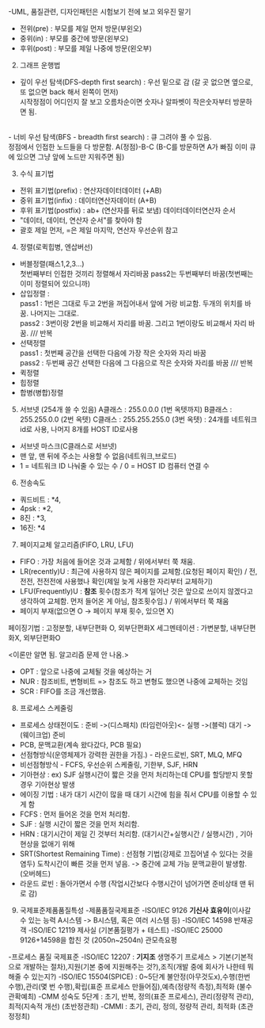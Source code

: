 -UML, 품질관련, 디자인패턴은 시험보기 전에 보고 외우진 말기


- 전위(pre) : 부모를 제일 먼저 방문(부왼오)
- 중위(in) : 부모를 중간에 방문(왼부오)
- 후위(post) : 부모를 제일 나중에 방문(왼오부)


2. 그래프 운행법
- 깊이 우선 탐색(DFS-depth first search) : 우선 밑으로 감 (갈 곳 없으면 옆으로, 또 없으면 back 해서 왼쪽이 먼저) <br>시작정점이 어디인지 잘 보고 오름차순이면 숫자나 알파벳이 작은숫자부터 방문하면 됨.
<br> 
- 너비 우선 탐색(BFS - breadth first search) : 큐 그려야 풀 수 있음.
<br> 정점에서 인접한 노드들을 다 방문함. A(정점)-B-C (B-C를 방문하면 A가 빠짐 이미 큐에 있으면 그냥 앞에 노드만 지워주면 됨)

3. 수식 표기법
- 전위 표기법(prefix) : 연산자데이터데이터 (+AB)
- 중위 표기법(infix) : 데이터연산자데이터 (A+B)
- 후위 표기법(postfix) : ab+ (연산자를 뒤로 보냄) 데이터데이터연산자 순서
- "데이터, 데이터, 연산자 순서"를 찾아야 함
- 괄호 제일 먼저, =은 제일 마지막, 연산자 우선순위 참고

4. 정렬(로퀵힙병, 엔삽버선)
- 버블정렬(패스1,2,3...)
<br> 첫번째부터 인접한 것끼리 정렬해서 자리바꿈 pass2는 두번째부터 바꿈(첫번째는 이미 정렬되어 있으니까)
- 삽입정렬 : 
<br>pass1 : 1번은 그대로 두고 2번을 꺼집어내서 앞에 거랑 비교함. 두개의 위치를 바꿈. 나머지는 그대로.
<br>pass2 : 3번이랑 2번을 비교해서 자리를 바꿈. 그리고 1번이랑도 비교해서 자리 바꿈.  /// 반복
- 선택정렬
<br>pass1 : 첫번째 공간을 선택한 다음에 가장 작은 숫자와 자리 바꿈
<br>pass2 : 두번째 공간 선택한 다음에 그 다음으로 작은 숫자와 자리를 바꿈 /// 반복
- 퀵정렬
- 힙정렬
- 합병(병합)정렬

5. 서브넷 (254개 쓸 수 있음)
A클래스 : 255.0.0.0 (1번 옥텟까지)
B클래스 : 255.255.0.0 (2번 옥텟)
C클래스 : 255.255.255.0 (3번 옥텟) : 24개를 네트워크 id로 사용, 나머지 8개를 HOST ID로사용

- 서브넷 마스크(C클래스로 서브넷)
- 맨 앞, 맨 뒤에 주소는 사용할 수 없음(네트워크,브로드)
- 1 = 네트워크 ID 나눠줄 수 있는 수 / 0 = HOST ID 컴퓨터 연결 수

6. 전송속도
- 쿼드비트 : *4, 
- 4psk : *2,
- 8진 : *3, 
- 16진: *4 


7. 페이지교체 알고리즘(FIFO, LRU, LFU)
- FIFO : 가장 처음에 들어온 것과 교체함 / 위에서부터 쭉 채움.
- LR(recently)U : 최근에 사용하지 않은 페이지를 교체함.(요청된 페이지 확인) / 전, 전전, 전전전에 사용했나 확인(제일 늦게 사용한 자리부터 교체하기)
- LFU(Frequently)U : **참조** 횟수(참조가 적게 일어난 것은 앞으로 쓰이지 않겠다고 생각하여 교체함. 먼저 들어온 게 아님, 참조횟수임.) / 위에서부터 쭉 채움
- 페이지 부재(없으면 O -> 페이지 부재 횟수, 있으면  X)

페이징기법 : 고정분할, 내부단편화 O, 외부단편화X
세그멘테이션 : 가변분할, 내부단편화X, 외부단편화O

<이론만 알면 됨. 알고리즘 문제 안 나옴.>
- OPT : 앞으로 나중에 교체될 것을 예상하는 거
- NUR : 참조비트, 변형비트 => 참조도 하고 변형도 했으면 나중에 교체하는 것임
- SCR : FIFO를 조금 개선했음. 

8. 프로세스 스케줄링
- 프로세스 상태전이도 : 준비 ->(디스패치) (타임런아웃)<- 실행 ->(블럭) 대기 ->(웨이크업) 준비
- PCB, 문맥교환(계속 왔다갔다, PCB 필요)
- 선점형방식(운영체제가 강력한 권한을 가짐.) - 라운드로빈, SRT, MLQ, MFQ 
- 비선점형방식 - FCFS, 우선순위 스케줄링, 기한부, SJF, HRN
- 기아현상 : ex) SJF 실행시간이 짧은 것을 먼저 처리하는데 CPU를 할당받지 못할 경우 기아현상 발생
- 에이징 기법 : 내가 대기 시간이 많을 때 대기 시간에 힘을 줘서 CPU를 이용할 수 있게 함
- FCFS : 먼저 들어온 것을 먼저 처리함.
- SJF : 실행 시간이 짧은 것을 먼저 처리함.
- HRN : 대기시간이 제일 긴 것부터 처리함. (대기시간+실행시간 / 실행시간) , 기아현상을 없애기 위해 
- SRT(Shortest Remaining Time) : 선점형 기법(강제로 끄집어낼 수 있다는 것을 염두) 도착시간이 빠른 것을 먼저 넣음. -> 중간에 교체 가능
문맥교환이 발생함. (오버헤드)
- 라운드 로빈 : 돌아가면서 수행 (작업시간보다 수행시간이 넘어가면 준비상태 맨 뒤로 감)


9. 국제표준제품품질특성
-제품품질국제표준
-ISO/IEC 9126 **기신사 효유이**(이사갈 수 있는 능력 A시스템 -> B시스템, 혹은 여러 시스템 등)
-ISO/IEC 14598 반재공객 
-ISO/IEC 12119 제사실 (기본품질평가 + 테스트)
-ISO/IEC 25000   9126+14598을 합친 것 (2050n~2504n) 관모측요평

-프로세스 품질 국제표준
-ISO/IEC 12207 : **기지조** 생명주기 프로세스 > 기본(기본적으로 개발하는 절차),지원(기본 중에 지원해주는 것?),조직(개발 중에 회사가 나한테 뭐 해줄 수 있는지?)
-ISO/IEC 15504(SPICE)  : 0~5단계 불안정(아무것도x),수행(한번 수행),관리(몇 번 수행),확립(표준 프로세스 만들어짐),예측(정량적 측정),최적화 (불수관확예최)
-CMM 성숙도 5단계 : 초기, 반복, 정의(표준 프로세스), 관리(정량적 관리), 최적(지속적 개선) (초반정관최)
-CMMI : 초기, 관리, 정의, 정량적 관리, 최적화 (초관정정최)
